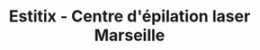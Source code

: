 ---
title: "Estitix - Centre d'épilation laser Marseille"
url: /marseille/estitix-centre-depilation-laser-marseille/
shop: beauté
---